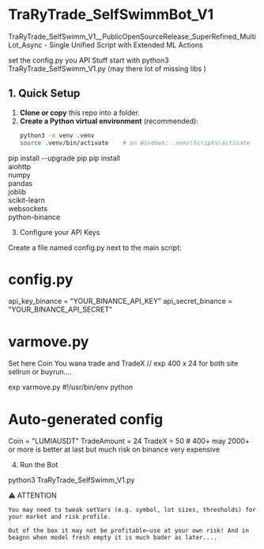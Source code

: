 # TraRyTrade_SelfSwimmBot_V1

TraRyTrade_SelfSwimm_V1__PublicOpenSourceRelease_SuperRefined_MultiLot_Async - Single Unified Script with Extended ML Actions  


set the config.py you API Stuff 
start with python3 TraRyTrade_SelfSwimm_V1.py  (may there lot of missing libs )


## 1. Quick Setup

1. **Clone or copy** this repo into a folder.
2. **Create a Python virtual environment** (recommended):
   ```bash
   python3 -m venv .venv
   source .venv/bin/activate    # on Windows: .venv\Scripts\activate

pip install --upgrade pip
pip install \
  aiohttp \
  numpy \
  pandas \
  joblib \
  scikit-learn \
  websockets \
  python-binance
  
3. Configure your API Keys

Create a file named config.py next to the main script:

# config.py
api_key_binance    = "YOUR_BINANCE_API_KEY"
api_secret_binance = "YOUR_BINANCE_API_SECRET"



# varmove.py
Set here Coin You wana trade and TradeX  // exp 400 x 24  for both site sellrun or buyrun....

exp varmove.py
#!/usr/bin/env python
# Auto-generated config
Coin = "LUMIAUSDT"
TradeAmount = 24
TradeX = 50      # 400+ may 2000+ or more is better at last but much risk on binance very expensive 


4. Run the Bot

python3 TraRyTrade_SelfSwimm_V1.py


⚠️ ATTENTION

    You may need to tweak setVars (e.g. symbol, lot sizes, thresholds) for your market and risk profile.

    Out of the box it may not be profitable—use at your own risk! And in beagnn when model fresh empty it is much bader as later....



